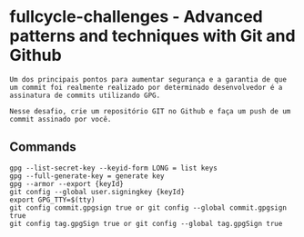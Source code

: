 # fullcycle-challenges - Advanced patterns and techniques with Git and Github
    Um dos principais pontos para aumentar segurança e a garantia de que um commit foi realmente realizado por determinado desenvolvedor é a assinatura de commits utilizando GPG.

    Nesse desafio, crie um repositório GIT no Github e faça um push de um commit assinado por você. 

## Commands
    gpg --list-secret-key --keyid-form LONG = list keys
    gpg --full-generate-key = generate key
    gpg --armor --export {keyId}
    git config --global user.signingkey {keyId}
    export GPG_TTY=$(tty)
    git config commit.gpgsign true or git config --global commit.gpgsign true
    git config tag.gpgSign true or git config --global tag.gpgSign true

